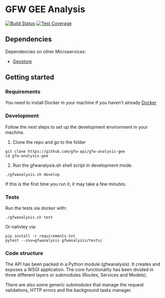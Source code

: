 # GFW GEE Analysis

[![Build Status](https://travis-ci.org/gfw-api/gfw-analysis-gee.svg?branch=dev)](https://travis-ci.org/gfw-api/gfw-analysis-gee)
[![Test Coverage](https://api.codeclimate.com/v1/badges/2d03ef51b43e72eae7e1/test_coverage)](https://codeclimate.com/github/gfw-api/gfw-analysis-gee/test_coverage)

## Dependencies

Dependencies on other Microservices:

- [Geostore](https://github.com/gfw-api/gfw-geostore-api)

## Getting started

### Requirements

You need to install Docker in your machine if you haven't already [Docker](https://www.docker.com/)

### Development

Follow the next steps to set up the development environment in your machine.

1. Clone the repo and go to the folder

```ssh
git clone https://github.com/gfw-api/gfw-analysis-gee
cd gfw-analysis-gee
```

2. Run the gfwanalysis.sh shell script in development mode.

```ssh
./gfwanalysis.sh develop
```

If this is the first time you run it, it may take a few minutes.

### Tests

Run the tests via docker with:
```ssh
./gfwanalysis.sh test
```

Or nativley via:
```ssh
pip install -r requirements.txt
pytest --cov=gfwanalysis gfwanalysis/tests/
```

### Code structure

The API has been packed in a Python module (gfwanalysis). It creates and exposes a WSGI application. The core functionality
has been divided in three different layers or submodules (Routes, Services and Models).

There are also some generic submodules that manage the request validations, HTTP errors and the background tasks manager.
